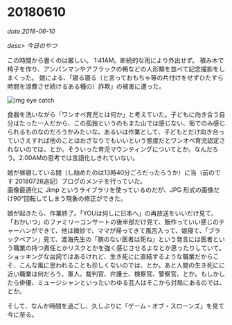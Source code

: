 # 20180610

*date:2018-06-10*

*desc> 今日のやつ*

この時間から書くのは厳しい。
1:41AM。断続的な雨により外出せず。
積み木で椅子を作り、アンパンマンやアフラックの鴨などの人形類を並べて記念撮影をしまくった。
娘による、「寝る寝る（と言っておもちゃ等の片付けをせずひたすら時間を浪費させ続けるある種の）詐欺」の被害に遭った。

![img eye catch](https://lh3.googleusercontent.com/pw/AM-JKLUDnjjo2jAWLKrpi_B3e1Jjojguyy71kFvX7E5eGpbRJwsMrgOD-Kxu9lDX5EMsQc6f8N8q3LJmX1nVixersJsx32MUsdsLe0pMCDntD_WUn4xMgeqFuONVGd9YL4u5HmDoXTb6Vpre8pxcIb3ZoE_nQg=w780-h1386)

食器を洗いながら「ワンオペ育児とは何か」と考えていた。子どもに向き合う自分はたった一人だから、この孤独というのもまた山では感じない、街でのみ感じられるものなのだろうかみたいな。あるいは作業として、子どもとだけ向き合っていさえすれば他のことはおざなりでもいいという態度だとワンオペ育児認定されないのでは、とか。そういった育児マウンティングについてとか。なんだろう。2:00AMの思考では言語化しきれていない。

娘が昼寝している間（し始めたのは13時40分ごろだったろうか）に当（前のです 20180728追記）ブログのメンテを行っていた。  
画像最適化に Jimp というライブラリを使っているのだが、JPG 形式の画像だけ90°回転してしまう現象の修正ができた。

<!-- textlint-disable -->
娘が起きたら、作業終了。「YOUは何しに日本へ」の再放送をいいだけ見て、「おかいつ」のファミリーコンサートの後半部だけ見て、飯作っていい感じのチャーハンができて、他は微妙で、ママが帰ってきて風呂入って、娘寝て、「ブラックペアン」見て、渡海先生の「腕のない医者は死ね」という発言には医者という職業の持つ責任とかリスクとかを強く感じさせるよなとか思ったりしていて。ショッキングな台詞ではあるけれど、生き死にに直結するような職業だからこそ、こんな風に思われることも珍しくないのでは、とか。あと人間の生き死にに近い職業は何だろう、軍人、裁判官、弁護士、検察官、警察官、とか。もしかしたら俳優、ミュージシャンといったいわゆる芸人はそこから対局にあるのでは、とか。  
<!-- textlint-disable -->
そして、なんか時間を過ごし、久しぶりに「ゲーム・オブ・スローンズ」を見て今に至る。
